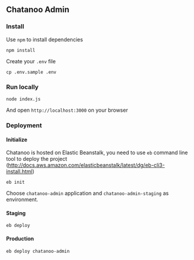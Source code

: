## Chatanoo Admin

### Install

Use `npm` to install dependencies

```
npm install
```

Create your `.env` file

```
cp .env.sample .env
```

### Run locally

```
node index.js
```

And open `http://localhost:3000` on your browser

### Deployment

#### Initialize

Chatanoo is hosted on Elastic Beanstalk, you need to use `eb` command line tool to deploy the project (http://docs.aws.amazon.com/elasticbeanstalk/latest/dg/eb-cli3-install.html)

```
eb init
```

Choose `chatanoo-admin` application and `chatanoo-admin-staging` as environment.

#### Staging

```
eb deploy
```

#### Production

```
eb deploy chatanoo-admin
```